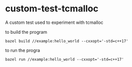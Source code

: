# custom-test-tcmalloc
A custom test used to experiment with tcmalloc


to build the program 

`bazel build //example:hello_world --cxxopt='-std=c++17'`


to run the progra

`bazel run //example:hello_world --cxxopt='-std=c++17'`
